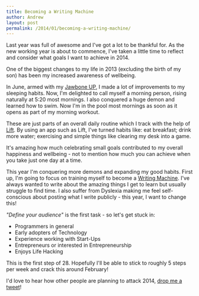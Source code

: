 ```yaml
---
title: Becoming a Writing Machine
author: Andrew
layout: post
permalink: /2014/01/becoming-a-writing-machine/
---
```


Last year was full of awesome and I've got a lot to be thankful for. As the new working year is about to commence, I've taken a little time to reflect and consider what goals I want to achieve in 2014.

One of the biggest changes to my life in 2013 (excluding the birth of my son) has been my increased awareness of wellbeing. 

In June, armed with my [Jawbone UP](https://jawbone.com/up), I made a lot of improvements to my sleeping habits. Now, I'm delighted to call myself a morning person, rising naturally at 5:20 most mornings. I also conquered a huge demon and learned how to swim. Now I'm in the pool most mornings as soon as it opens as part of my morning workout.

These are just parts of an overall daily routine which I track with the help of [Lift](http://lift.do). By using an app such as Lift, I've turned habits like: eat breakfast; drink more water; exercising and simple things like clearing my desk into a game.

It's amazing how much celebrating small goals contributed to my overall happiness and wellbeing - not to mention how much you can achieve when you take just one day at a time.

This year I'm conquering more demons and expanding my good habits. First up, I'm going to focus on training myself to become a [Writing Machine](https://lift.do/plans/242/become-a-writing-machine). I've always wanted to write about the amazing things I get to learn but usually struggle to find time. I also suffer from Dyslexia making me feel self-conscious about posting what I write publicly - this year, I want to change this!

_"Define your audience"_ is the first task - so let's get stuck in:

- Programmers in general
- Early adopters of Technology
- Experience working with Start-Ups
- Entrepreneurs or interested in Entrepreneurship
- Enjoys Life Hacking


This is the first step of 28. Hopefully I'll be able to stick to roughly 5 steps per week and crack this around February!

I'd love to hear how other people are planning to attack 2014, [drop me a tweet](http://twitter.com/andrewcairns)!
